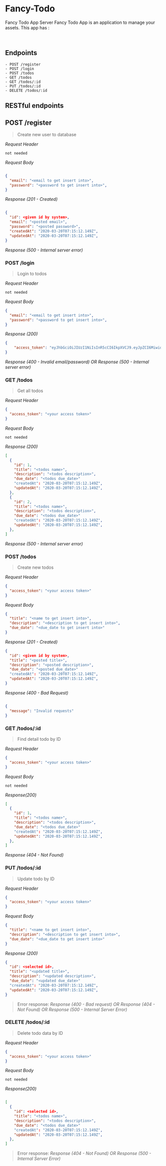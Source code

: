 # Fancy-Todo
Fancy Todo App Server
Fancy Todo App is an application to manage your assets. This app has :

&nbsp;

## Endpoints
````
- POST /register
- POST /login
- POST /todos
- GET /todos
- GET /todos/:id
- PUT /todos/:id
- DELETE /todos/:id
````

## RESTful endpoints

## POST /register

> Create new user to database

_Request Header_

```
not needed
```

_Request Body_
```json

{
  "email": "<email to get insert into>",
  "password": "<password to get insert into>",
}

```
_Response (201 - Created)_
```json

{
  "id": <given id by system>,
  "email": "<posted email>",
  "password": "<posted password>",
  "createdAt": "2020-03-20T07:15:12.149Z",
  "updatedAt": "2020-03-20T07:15:12.149Z",
}
```

_Response (500 - Internal server error)_

### POST /login

> Login to todos

_Request Header_
```
not needed
```

_Request Body_
```json
{
  "email": "<email to get insert into>",
  "password": "<password to get insert into>",
}
```

_Response (200)_
```json
{
    "access_token": "eyJhbGciOiJIUzI1NiIsInR5cCI6IkpXVCJ9.eyJpZCI6MiwidXNlcm5hbWUiOiJmYXVkemFuIiwiaWF0IjoxNTk4OTU1OTk2fQ.-bZ3Gi4AXPQMtrHfbxJ605On57u4gRXfU0ok88aIW94"
}
```

_Response (400 - Invalid email/password)_
_OR_
_Response (500 - Internal server error)_


### GET /todos
> Get all todos

_Request Header_
```json
{
  "access_token": "<your access token>"
}
```

_Request Body_
```
not needed
```

_Response (200)_
```json
[
  {
    "id": 1,
    "title": "<todos name>",
    "description": "<todos description>",
    "due_date": "<todos due_date>"
    "createdAt": "2020-03-20T07:15:12.149Z",
    "updatedAt": "2020-03-20T07:15:12.149Z",
  },
  {
    "id": 2,
    "title": "<todos name>",
    "description": "<todos description>",
    "due_date": "<todos due_date>"
    "createdAt": "2020-03-20T07:15:12.149Z",
    "updatedAt": "2020-03-20T07:15:12.149Z",
  },
]
```

_Response (500 - Internal server error)_


### POST /todos
> Create new todos

_Request Header_
```json
{
  "access_token": "<your access token>"
}
```

_Request Body_
```json
{
  "title": "<name to get insert into>",
  "description": "<description to get insert into>",
  "due_date": "<due_date to get insert into>"
}
```

_Response (201 - Created)_
```json
{
  "id": <given id by system>,
  "title": "<posted title>",
  "description": "<posted description>",
  "due_date": "<posted due_date>"
  "createdAt": "2020-03-20T07:15:12.149Z",
  "updatedAt": "2020-03-20T07:15:12.149Z",
}
```

_Response (400 - Bad Request)_
```json

{
  "message": "Invalid requests"
}
```

### GET /todos/:id
> Find detail todo by ID

_Request Header_
```json
{
  "access_token": "<your access token>"
}
```

_Request Body_
```
not needed
```

_Response(200)_
```json
[
  {
    "id": 1,
    "title": "<todos name>",
    "description": "<todos description>",
    "due_date": "<todos due_date>"
    "createdAt": "2020-03-20T07:15:12.149Z",
    "updatedAt": "2020-03-20T07:15:12.149Z",
  },
]
```

_Response (404 - Not Found)_

### PUT /todos/:id

> Update todo by ID

_Request Header_
```json
{
  "access_token": "<your access token>"
}
```

_Request Body_
```json
{
  "title": "<name to get insert into>",
  "description": "<description to get insert into>",
  "due_date": "<due_date to get insert into>"
}
```

_Response (200)_
```json
{
  "id": <selected id>,
  "title": "<updated title>",
  "description": "<updated description>",
  "due_date": "<updated due_date>"
  "createdAt": "2020-03-20T07:15:12.149Z",
  "updatedAt": "2020-03-20T07:15:12.149Z",
}
```

> Error response:
_Response (400 - Bad request)_
_OR_
_Response (404 - Not Found)_
_OR_
_Response (500 - Internal Server Error)_


### DELETE /todos/:id

> Delete todo data by ID

_Request Header_
```json
{
  "access_token": "<your access token>"
}
```

_Request Body_
```
not needed
```

_Response(200)_
```json

[
  {
    "id": <selected id>,
    "title": "<todos name>",
    "description": "<todos description>",
    "due_date": "<todos due_date>"
    "createdAt": "2020-03-20T07:15:12.149Z",
    "updatedAt": "2020-03-20T07:15:12.149Z",
  },
]
```

> Error response:
_Response (404 - Not Found)_
_OR_
_Response (500 - Internal Server Error)_

